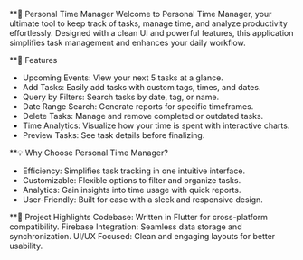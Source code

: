 **📅 Personal Time Manager
Welcome to Personal Time Manager, your ultimate tool to keep track of tasks, manage time, and analyze productivity effortlessly. Designed with a clean UI and powerful features, this application simplifies task management and enhances your daily workflow.

**🚀 Features
- Upcoming Events: View your next 5 tasks at a glance.
- Add Tasks: Easily add tasks with custom tags, times, and dates.
- Query by Filters: Search tasks by date, tag, or name.
- Date Range Search: Generate reports for specific timeframes.
- Delete Tasks: Manage and remove completed or outdated tasks.
- Time Analytics: Visualize how your time is spent with interactive charts.
- Preview Tasks: See task details before finalizing.

**💡 Why Choose Personal Time Manager?
- Efficiency: Simplifies task tracking in one intuitive interface.
- Customizable: Flexible options to filter and organize tasks.
- Analytics: Gain insights into time usage with quick reports.
- User-Friendly: Built for ease with a sleek and responsive design.

**📂 Project Highlights
Codebase: Written in Flutter for cross-platform compatibility.
Firebase Integration: Seamless data storage and synchronization.
UI/UX Focused: Clean and engaging layouts for better usability.
